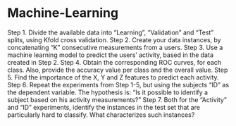 # Machine-Learning


Step 1. Divide the available data into “Learning”, “Validation” and “Test” splits, using Kfold cross validation.
Step 2. Create your data instances, by concatenating “K” consecutive measurements from a
users.
Step 3. Use a machine learning model to predict the users’ activity, based in the data created
in Step 2.
Step 4. Obtain the corresponding ROC curves, for each class. Also, provide the accuracy
value per class and the overall value.
Step 5. Find the importance of the X, Y and Z features to predict each activity.
Step 6. Repeat the experiments from Step 1-5, but using the subjects “ID” as the dependent
variable. The hypothesis is: “Is it possible to identify a subject based on his activity
measurements?”
Step 7. Both for the “Activity” and “ID” experiments, identify the instances in the test set
that are particularly hard to classify. What characterizes such instances?
